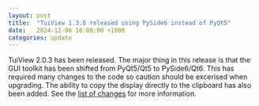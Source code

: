 ```yaml
---
layout: post
title:  "TuiView 1.3.0 released using PySide6 instead of PyQt5"
date:   2024-12-06 10:00:00 +1000
categories: update
---
```


TuiView 2.0.3 has been released. The major thing in this release
is that the GUI toolkit has been shifted from PyQt5/Qt5 to 
PySide6/Qt6. This has required many changes to the code so 
caution should be excerised when upgrading. 
The ability to copy the display directly to the clipboard has
also been added. See the [list of changes](https://github.com/ubarsc/tuiview/blob/master/CHANGES.txt)
for more information.
